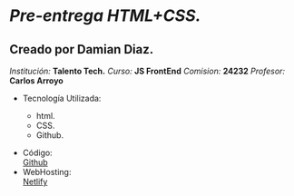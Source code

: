 # ***Pre-entrega HTML+CSS.***

## Creado por Damian Diaz.
*Institución:* **Talento Tech.**
*Curso:* **JS FrontEnd** 
*Comision:* **24232**
*Profesor:* **Carlos Arroyo**
<br>
<ul>
   <li>Tecnología Utilizada:</li>
   <ul>
      <li>html.</li>
      <li>CSS.</li>
      <li>Github.</li>
   </ul>
</ul>
<ul>
   <li>Código:</li>
    <a href ="https://github.com/damiancd/SIG.git">Github</a>
   <li>WebHosting:</li>
    <a href ="https://sig-papelera.netlify.app/">Netlify</a>
</ul>
   
